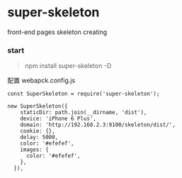 # super-skeleton

front-end pages skeleton creating

### start

> npm install super-skeleton -D

配置 webapck.config.js

```
const SuperSkeleton = require('super-skeleton');

```

```
new SuperSkeleton({
    staticDir: path.join(__dirname, 'dist'),
    device: 'iPhone 6 Plus',
    domain: 'http://192.168.2.3:9100/skeleton/dist/',
    cookie: {},
    delay: 5000,
    color: '#efefef',
    images: {
      color: '#efefef',
    },
  }),

```

